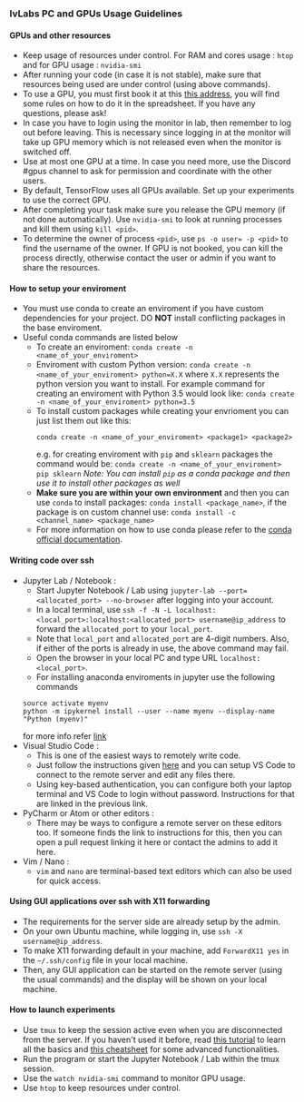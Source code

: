 ### IvLabs PC and GPUs Usage Guidelines 

#### GPUs and other resources
- Keep usage of resources under control. For RAM and cores usage : `htop` and for GPU usage : `nvidia-smi`
- After running your code (in case it is not stable), make sure that resources being used are under control (using above commands).
- To use a GPU, you must first book it at this [this address](http://tiny.cc/IvLabsGPUs), you will find some rules on how to do it in the spreadsheet. If you have any questions, please ask!
- In case you have to login using the monitor in lab, then remember to log out before leaving. This is necessary since logging in at the monitor will take up GPU memory which is not released even when the monitor is switched off.
- Use at most one GPU at a time. In case you need more, use the Discord #gpus channel to ask for permission and coordinate with the other users.
- By default, TensorFlow uses all GPUs available. Set up your experiments to use the correct GPU.
- After completing your task make sure you release the GPU memory (if not done automatically). Use `nvidia-smi` to look at running processes and kill them using `kill <pid>`.
- To determine the owner of process `<pid>`, use `ps -o user= -p <pid>` to find the username of the owner. If GPU is not booked, you can kill the process directly, otherwise contact the user or admin if you want to share the resources.

#### How to setup your enviroment
- You must use conda to create an enviroment if you have custom dependencies for your project. DO **NOT** install conflicting packages in the base enviroment.
- Useful conda commands are listed below 
     - To create an enviroment: `conda create -n <name_of_your_enviroment>` 
     - Enviroment with custom Python version: `conda create -n <name_of_your_enviroment> python=X.X` where `X.X` represents the python version you want to install. For example command for creating an enviroment with Python 3.5 would look like: `conda create -n <name_of_your_enviroment> python=3.5`
     - To install custom packages while creating your envrioment you can just list them out like this: 
          ```
          conda create -n <name_of_your_enviroment> <package1> <package2>
          ``` 
          e.g. for creating enviroment with `pip` and `sklearn` packages the command would be: `conda create -n <name_of_your_enviroment> pip sklearn` *Note: You can install `pip` as a conda package and then use it to install other packages as well*
     - **Make sure you are within your own environment** and then you can use `conda` to install packages: `conda install <package_name>`, if the package is on custom channel use: `conda install -c <channel_name> <package_name>`
     - For more information on how to use conda please refer to the [conda official documentation](https://docs.conda.io/en/latest/).

#### Writing code over ssh
- Jupyter Lab / Notebook :
     - Start Jupyter Notebook / Lab using `jupyter-lab --port=<allocated_port> --no-browser` after logging into your account.
     - In a local terminal, use `ssh -f -N -L localhost:<local_port>:localhost:<allocated_port> username@ip_address` to forward the `allocated_port` to your `local_port`.
     - Note that `local_port` and `allocated_port` are 4-digit numbers. Also, if either of the ports is already in use, the above command may fail.
     - Open the browser in your local PC and type URL `localhost:<local_port>`.
     - For installing anaconda enviroments in jupyter use the following commands
     ```
     source activate myenv
     python -m ipykernel install --user --name myenv --display-name "Python (myenv)"
     ``` 
     for more info refer [link](https://stackoverflow.com/questions/39604271/conda-environments-not-showing-up-in-jupyter-notebook)
- Visual Studio Code : 
     - This is one of the easiest ways to remotely write code.
     - Just follow the instructions given [here](https://code.visualstudio.com/docs/remote/ssh) and you can setup VS Code to connect to the remote server and edit any files there. 
     - Using key-based authentication, you can configure both your laptop terminal and VS Code to login without password. Instructions for that are linked in the previous link.
- PyCharm or Atom or other editors :
     - There may be ways to configure a remote server on these editors too. If someone finds the link to instructions for this, then you can open a pull request linking it here or contact the admins to add it here.
- Vim / Nano :
     - `vim` and `nano` are terminal-based text editors which can also be used for quick access.
     
#### Using GUI applications over ssh with X11 forwarding
- The requirements for the server side are already setup by the admin.
- On your own Ubuntu machine, while logging in, use `ssh -X username@ip_address`.
- To make X11 forwarding default in your machine, add `ForwardX11 yes` in the `~/.ssh/config` file in your local machine.
- Then, any GUI application can be started on the remote server (using the usual commands) and the display will be shown on your local machine.

#### How to launch experiments
- Use `tmux` to keep the session active even when you are disconnected from the server.
If you haven't used it before, read [this tutorial](https://linuxize.com/post/getting-started-with-tmux/) to learn all the basics and [this cheatsheet](https://gist.github.com/MohamedAlaa/2961058) for some advanced functionalities.
- Run the program or start the Jupyter Notebook / Lab within the tmux session.
- Use the `watch nvidia-smi` command to monitor GPU usage.
- Use `htop` to keep resources under control.
